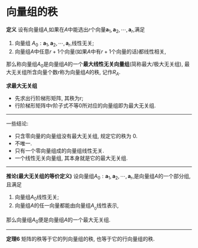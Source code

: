 # 向量组的秩

<b>定义</b>
设有向量组$A$,如果在$A$中能选出$r$个向量$\pmb{a}_1,\pmb{a}_2,\cdots,\pmb{a}_{r}$,满足

1. 向量组 $A_0:\pmb{a}_1,\pmb{a}_2,\cdots,\pmb{a}_r$,线性无关;
2. 向量组$A$中任意$r+1$个向量(如果$A$中有$r+1$个向量的话)都线性相关,

那么称向量组$A_0$是向量组$A$的一个**最大线性无关向量组**(简称最大/极大无关组),
最大无关组所含向量个数$r$称为向量组$A$的秩, 记作$R_A$.

<b>求最大无关组</b>

- 先求出行阶梯形矩阵, 其秩为r;
- 行阶梯形矩阵中r阶子式不等0所对应的向量组即为最大无关组.

---

一些结论:

- 只含零向量的向量组没有最大无关组, 规定它的秩为 0.
- 不唯一.
- 只有一个零向量组成的向量组线性无关.
- 一个线性无关向量组, 其本身就是它的最大无关组.

---

<b>推论(最大无关组的等价定义)</b>
设向量组$A_0:\pmb{a}_1,\pmb{a}_2,\cdots,\pmb{a}_r$,是向量组$A$的一个部分组, 且满足

1. 向量组$A_0$线性无关;
2. 向量组$A$的任一向量都能由向量组$A_{_0}$线性表示,

那么向量组$A_0$便是向量组$A$的一个最大无关组.

---

<b>定理6</b>
矩阵的秩等于它的列向量组的秩, 也等于它的行向量组的秩.
